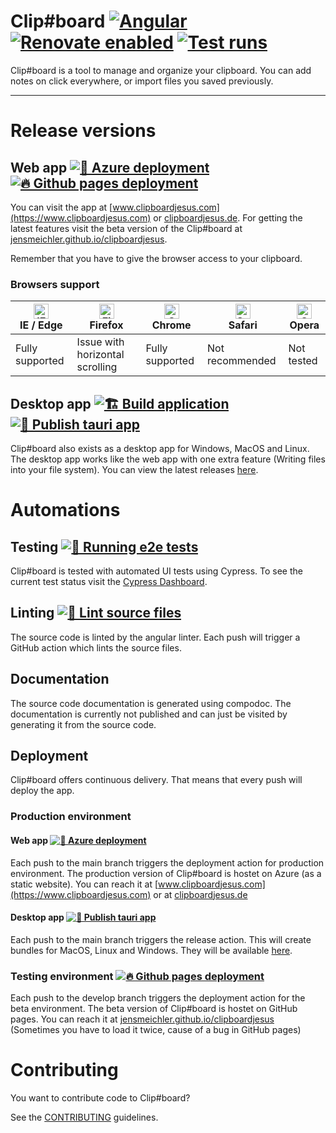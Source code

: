 # Clip#board [![Angular](https://badges.aleen42.com/src/angular.svg)](https://angular.io/)  [![Renovate enabled](https://img.shields.io/badge/renovate-enabled-%231A1F6C?logo=renovatebot)](https://app.renovatebot.com/dashboard) [![Test runs](https://img.shields.io/endpoint?url=https://dashboard.cypress.io/badge/simple/c1e5r5&style=flat&logo=cypress)](https://dashboard.cypress.io/projects/c1e5r5/runs)

Clip#board is a tool to manage and organize your clipboard.
You can add notes on click everywhere, or import files you
saved previously.

---

# Release versions

## Web app [![🚀 Azure deployment](https://github.com/jensmeichler/clipboardjesus/actions/workflows/deployment.yml/badge.svg)](https://github.com/jensmeichler/clipboardjesus/actions/workflows/deployment.yml) [![🔥 Github pages deployment](https://github.com/jensmeichler/clipboardjesus/actions/workflows/dev-deployment.yml/badge.svg)](https://github.com/jensmeichler/clipboardjesus/actions/workflows/dev-deployment.yml)

You can visit the app at [www.clipboardjesus.com](https://www.clipboardjesus.com) or [clipboardjesus.de](https://clipboardjesus.de).
For getting the latest features visit the beta version of the Clip#board at [jensmeichler.github.io/clipboardjesus](https://jensmeichler.github.io/clipboardjesus).

Remember that you have to give the browser access to your clipboard.

### Browsers support

| [<img src="https://raw.githubusercontent.com/alrra/browser-logos/master/src/edge/edge_48x48.png" alt="IE / Edge" width="24px" height="24px" />](http://godban.github.io/browsers-support-badges/)<br/>IE / Edge | [<img src="https://raw.githubusercontent.com/alrra/browser-logos/master/src/firefox/firefox_48x48.png" alt="Firefox" width="24px" height="24px" />](http://godban.github.io/browsers-support-badges/)<br/>Firefox | [<img src="https://raw.githubusercontent.com/alrra/browser-logos/master/src/chrome/chrome_48x48.png" alt="Chrome" width="24px" height="24px" />](http://godban.github.io/browsers-support-badges/)<br/>Chrome | [<img src="https://raw.githubusercontent.com/alrra/browser-logos/master/src/safari/safari_48x48.png" alt="Safari" width="24px" height="24px" />](http://godban.github.io/browsers-support-badges/)<br/>Safari | [<img src="https://raw.githubusercontent.com/alrra/browser-logos/master/src/opera/opera_48x48.png" alt="Opera" width="24px" height="24px" />](http://godban.github.io/browsers-support-badges/)<br/>Opera |
|-----------------------------------------------------------------------------------------------------------------------------------------------------------------------------------------------------------------|-------------------------------------------------------------------------------------------------------------------------------------------------------------------------------------------------------------------|---------------------------------------------------------------------------------------------------------------------------------------------------------------------------------------------------------------|---------------------------------------------------------------------------------------------------------------------------------------------------------------------------------------------------------------|-----------------------------------------------------------------------------------------------------------------------------------------------------------------------------------------------------------|
| Fully supported                                                                                                                                                                                                 | Issue with horizontal scrolling                                                                                                                                                                                   | Fully supported                                                                                                                                                                                               | Not recommended                                                                                                                                                                                               | Not tested                                                                                                                                                                                                |


## Desktop app [![🏗 Build application](https://github.com/jensmeichler/clipboardjesus/actions/workflows/build.yml/badge.svg?branch=develop)](https://github.com/jensmeichler/clipboardjesus/actions/workflows/build.yml) [![🔖 Publish tauri app](https://github.com/jensmeichler/clipboardjesus/actions/workflows/release.yml/badge.svg)](https://github.com/jensmeichler/clipboardjesus/actions/workflows/release.yml)

Clip#board also exists as a desktop app for Windows, MacOS and Linux.
The desktop app works like the web app with one extra feature (Writing files into your file system).
You can view the latest releases [here](https://github.com/jensmeichler/clipboardjesus/releases).

# Automations

## Testing [![🧪 Running e2e tests](https://github.com/jensmeichler/clipboardjesus/actions/workflows/e2e.yml/badge.svg)](https://github.com/jensmeichler/clipboardjesus/actions/workflows/e2e.yml)

Clip#board is tested with automated UI tests using Cypress.
To see the current test status visit the [Cypress Dashboard](https://dashboard.cypress.io/projects/c1e5r5/runs).

## Linting [![👕 Lint source files](https://github.com/jensmeichler/clipboardjesus/actions/workflows/linting.yml/badge.svg)](https://github.com/jensmeichler/clipboardjesus/actions/workflows/linting.yml)

The source code is linted by the angular linter.
Each push will trigger a GitHub action which lints the source files.

## Documentation

The source code documentation is generated using compodoc.
The documentation is currently not published and can just be visited by generating it from the source code.

## Deployment

Clip#board offers continuous delivery. That means that every push will deploy the app.

### Production environment

#### Web app [![🚀 Azure deployment](https://github.com/jensmeichler/clipboardjesus/actions/workflows/deployment.yml/badge.svg)](https://github.com/jensmeichler/clipboardjesus/actions/workflows/deployment.yml)

Each push to the main branch triggers the deployment action for production environment.
The production version of Clip#board is hostet on Azure (as a static website).
You can reach it at [www.clipboardjesus.com](https://www.clipboardjesus.com)
or at [clipboardjesus.de](https://clipboardjesus.de)

#### Desktop app [![🔖 Publish tauri app](https://github.com/jensmeichler/clipboardjesus/actions/workflows/release.yml/badge.svg)](https://github.com/jensmeichler/clipboardjesus/actions/workflows/release.yml)

Each push to the main branch triggers the release action.
This will create bundles for MacOS, Linux and Windows.
They will be available [here](https://github.com/jensmeichler/clipboardjesus/releases).

### Testing environment [![🔥 Github pages deployment](https://github.com/jensmeichler/clipboardjesus/actions/workflows/dev-deployment.yml/badge.svg)](https://github.com/jensmeichler/clipboardjesus/actions/workflows/dev-deployment.yml)

Each push to the develop branch triggers the deployment action for the beta environment.
The beta version of Clip#board is hostet on GitHub pages.
You can reach it at [jensmeichler.github.io/clipboardjesus](https://jensmeichler.github.io/clipboardjesus)
(Sometimes you have to load it twice, cause of a bug in GitHub pages)

# Contributing

You want to contribute code to Clip#board?

See the [CONTRIBUTING](CONTRIBUTING.md) guidelines.
